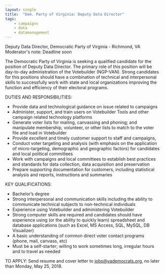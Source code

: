 ```yaml
---
layout: single
title:  "Dem. Party of Virginia: Deputy Data Director"
tags: 
    - campaigns
    - data
    - datamanagement
---
```


Deputy Data Director, Democratic Party of Virginia - Richmond, VA 
Moderator's note: Deadline soon

The Democratic Party of Virginia is seeking a qualified candidate for the position of Deputy Data Director. The primary role of this position will be day-to-day administration of the Votebuilder (NGP-VAN). Strong candidates for this positions should have a combination of technical and interpersonal skills to successfully work with state and local organizations improving the function and efficiency of their electoral programs. 

DUTIES AND RESPONSIBILITIES: 

* Provide data and technological guidance on issue related to campaigns 
* Administer, support, and train users on Votebuilder Tools and other campaign related technology platforms 
* Generate voter lists for mailing, canvassing and phoning; and manipulate membership, volunteer, or other lists to match to the voter file and load in Votebuilder 
* Provide excellent and timely customer support to staff and campaigns, 
* Conduct voter targeting and analysis (with emphasis on the application of micro-targeting, demographic and geographic factors) for candidates and local political committees 
* Work with campaigns and local committees to establish best practices and standards for data collection, data acquisition and preservation 
* Prepare supporting documentation for customers, including statistical analysis and reports, instructions and summaries 

KEY QUALIFICATIONS: 

* Bachelor’s degree 
* Strong interpersonal and communication skills including the ability to communicate technical subjects to non-technical individuals 
* Experience using Votebuilder and administering Votebuilder 
* Strong computer skills are required and candidates should have experience using (or the ability to quickly learn) spreadsheet and database applications (such as Excel, MS Access, SQL, MySQL, DB Visualizer) 
* A basic understanding of common direct voter contact programs (phone, mail, canvass, etc) 
* Must be a self-starter; willing to work sometimes long, irregular hours and to travel as needed 

TO APPLY: Send resume and cover letter to jobs@vademocrats.org, no later than Monday, May 25, 2018. 
